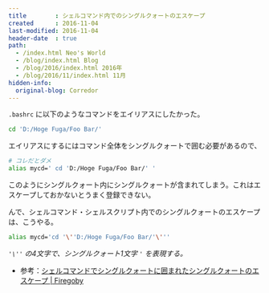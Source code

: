 ```yaml
---
title        : シェルコマンド内でのシングルクォートのエスケープ
created      : 2016-11-04
last-modified: 2016-11-04
header-date  : true
path:
  - /index.html Neo's World
  - /blog/index.html Blog
  - /blog/2016/index.html 2016年
  - /blog/2016/11/index.html 11月
hidden-info:
  original-blog: Corredor
---
```


`.bashrc` に以下のようなコマンドをエイリアスにしたかった。

```bash
cd 'D:/Hoge Fuga/Foo Bar/'
```

エイリアスにするにはコマンド全体をシングルクォートで囲む必要があるので、

```bash
# コレだとダメ
alias mycd=' cd 'D:/Hoge Fuga/Foo Bar/' '
```

このようにシングルクォート内にシングルクォートが含まれてしまう。これはエスケープしておかないとうまく登録できない。

んで、シェルコマンド・シェルスクリプト内でのシングルクォートのエスケープは、こうやる。

```bash
alias mycd='cd '\''D:/Hoge Fuga/Foo Bar/'\'''
```

_`'\''` の4文字で、シングルクォート1文字 `'` を表現する。_

- 参考：[シェルコマンドでシングルクォートに囲まれたシングルクォートのエスケープ | Firegoby](https://firegoby.jp/archives/757)

